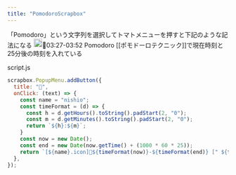 ```yaml
---
title: "PomodoroScrapbox"
---
```


「Pomodoro」という文字列を選択してトマトメニューを押すと下記のような記法になる
<img src='https://scrapbox.io/api/pages/nishio/nishio/icon' alt='nishio.icon' height="19.5"/>🍅03:27-03:52 Pomodoro
[[ポモドーロテクニック]]で現在時刻と25分後の時刻を入れている

script.js

```javascript
scrapbox.PopupMenu.addButton({
  title: "🍅",
  onClick: (text) => {
    const name = "nishio";
    const timeFormat = (d) => {
      const h = d.getHours().toString().padStart(2, "0");
      const m = d.getMinutes().toString().padStart(2, "0");
      return `${h}:${m}`;
    }
    const now = new Date();
    const end = new Date(now.getTime() + (1000 * 60 * 25));
    return `[${name}.icon]🍅${timeFormat(now)}-${timeFormat(end)} [" ${text}]`;
  },
});
```


